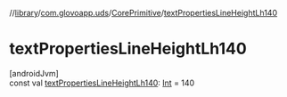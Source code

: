//[library](../../../index.md)/[com.glovoapp.uds](../index.md)/[CorePrimitive](index.md)/[textPropertiesLineHeightLh140](text-properties-line-height-lh140.md)

# textPropertiesLineHeightLh140

[androidJvm]\
const val [textPropertiesLineHeightLh140](text-properties-line-height-lh140.md): [Int](https://kotlinlang.org/api/latest/jvm/stdlib/kotlin/-int/index.html) = 140
